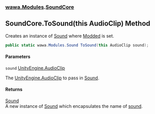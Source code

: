 ### [wawa.Modules](wawa.Modules.md 'wawa.Modules').[SoundCore](SoundCore.md 'wawa.Modules.SoundCore')

## SoundCore.ToSound(this AudioClip) Method

Creates an instance of [Sound](Sound.md 'wawa.Modules.Sound') where [Modded](Sound.Modded.md 'wawa.Modules.Sound.Modded') is set.

```csharp
public static wawa.Modules.Sound ToSound(this AudioClip sound);
```
#### Parameters

<a name='wawa.Modules.SoundCore.ToSound(thisAudioClip).sound'></a>

`sound` [UnityEngine.AudioClip](https://docs.microsoft.com/en-us/dotnet/api/UnityEngine.AudioClip 'UnityEngine.AudioClip')

The [UnityEngine.AudioClip](https://docs.microsoft.com/en-us/dotnet/api/UnityEngine.AudioClip 'UnityEngine.AudioClip') to pass in [Sound](Sound.md 'wawa.Modules.Sound').

#### Returns
[Sound](Sound.md 'wawa.Modules.Sound')  
A new instance of [Sound](Sound.md 'wawa.Modules.Sound') which encapsulates the name of [sound](SoundCore.ToSound(AudioClip).md#wawa.Modules.SoundCore.ToSound(thisAudioClip).sound 'wawa.Modules.SoundCore.ToSound(this AudioClip).sound').